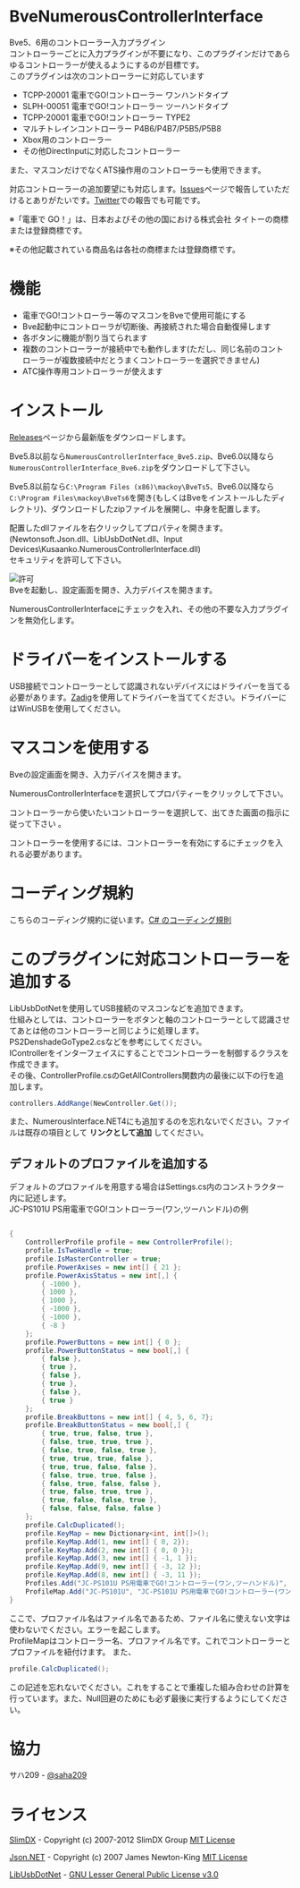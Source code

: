 # BveNumerousControllerInterface
Bve5、6用のコントローラー入力プラグイン  
コントローラーごとに入力プラグインが不要になり、このプラグインだけであらゆるコントローラーが使えるようにするのが目標です。  
このプラグインは次のコントローラーに対応しています

* TCPP-20001 電車でGO!コントローラー ワンハンドタイプ
* SLPH-00051 電車でGO!コントローラー ツーハンドタイプ
* TCPP-20001 電車でGO!コントローラー TYPE2
* マルチトレインコントローラー P4B6/P4B7/P5B5/P5B8
* Xbox用のコントローラー
* その他DirectInputに対応したコントローラー

また、マスコンだけでなくATS操作用のコントローラーも使用できます。

対応コントローラーの追加要望にも対応します。[Issues](https://github.com/kusaanko/BveNumerousControllerInterface/issues)ページで報告していただけるとありがたいです。[Twitter](https://twitter.com/kusaanko)での報告でも可能です。

※「電車で GO！」は、日本およびその他の国における株式会社 タイトーの商標または登録商標です。

※その他記載されている商品名は各社の商標または登録商標です。
# 機能
* 電車でGO!コントローラー等のマスコンをBveで使用可能にする
* Bve起動中にコントローラが切断後、再接続された場合自動復帰します
* 各ボタンに機能が割り当てられます
* 複数のコントローラーが接続中でも動作します(ただし、同じ名前のコントローラーが複数接続中だとうまくコントローラーを選択できません)
* ATC操作専用コントローラーが使えます

# インストール
[Releases](https://github.com/kusaanko/BveNumerousControllerInterface/releases)ページから最新版をダウンロードします。

Bve5.8以前なら`NumerousControllerInterface_Bve5.zip`、Bve6.0以降なら`NumerousControllerInterface_Bve6.zip`をダウンロードして下さい。

Bve5.8以前なら`C:\Program Files (x86)\mackoy\BveTs5`、Bve6.0以降なら`C:\Program Files\mackoy\BveTs6`を開き(もしくはBveをインストールしたディレクトリ)、ダウンロードしたzipファイルを展開し、中身を配置します。

配置したdllファイルを右クリックしてプロパティを開きます。(Newtonsoft.Json.dll、LibUsbDotNet.dll、Input Devices\Kusaanko.NumerousControllerInterface.dll)  
セキュリティを許可して下さい。

![許可](pic/1.jpg)  
Bveを起動し、設定画面を開き、入力デバイスを開きます。

NumerousControllerInterfaceにチェックを入れ、その他の不要な入力プラグインを無効化します。

# ドライバーをインストールする
USB接続でコントローラーとして認識されないデバイスにはドライバーを当てる必要があります。[Zadig](https://zadig.akeo.ie/)を使用してドライバーを当ててください。ドライバーにはWinUSBを使用してください。

# マスコンを使用する
Bveの設定画面を開き、入力デバイスを開きます。

NumerousControllerInterfaceを選択してプロパティーをクリックして下さい。

コントローラーから使いたいコントローラーを選択して、出てきた画面の指示に従って下さい 。

コントローラーを使用するには、コントローラーを有効にするにチェックを入れる必要があります。

# コーディング規約
こちらのコーディング規約に従います。[C# のコーディング規則](https://docs.microsoft.com/ja-jp/dotnet/csharp/fundamentals/coding-style/coding-conventions)

# このプラグインに対応コントローラーを追加する
LibUsbDotNetを使用してUSB接続のマスコンなどを追加できます。  
仕組みとしては、コントローラーをボタンと軸のコントローラーとして認識させてあとは他のコントローラーと同じように処理します。  
PS2DenshadeGoType2.csなどを参考にしてください。  
IControllerをインターフェイスにすることでコントローラーを制御するクラスを作成できます。  
その後、ControllerProfile.csのGetAllControllers関数内の最後に以下の行を追加します。

```c#
controllers.AddRange(NewController.Get());
```

また、NumerousInterface.NET4にも追加するのを忘れないでください。ファイルは既存の項目として **リンクとして追加** してください。

## デフォルトのプロファイルを追加する
デフォルトのプロファイルを用意する場合はSettings.cs内のコンストラクター内に記述します。  
JC-PS101U PS用電車でGO!コントローラー(ワン,ツーハンドル)の例

```c#

{
    ControllerProfile profile = new ControllerProfile();
    profile.IsTwoHandle = true;
    profile.IsMasterController = true;
    profile.PowerAxises = new int[] { 21 };
    profile.PowerAxisStatus = new int[,] {
        { -1000 },
        { 1000 },
        { 1000 },
        { -1000 },
        { -1000 },
        { -8 }
    };
    profile.PowerButtons = new int[] { 0 };
    profile.PowerButtonStatus = new bool[,] {
        { false },
        { true },
        { false },
        { true },
        { false },
        { true }
    };
    profile.BreakButtons = new int[] { 4, 5, 6, 7};
    profile.BreakButtonStatus = new bool[,] { 
        { true, true, false, true },
        { false, true, true, true },
        { false, true, false, true },
        { true, true, true, false },
        { true, true, false, false },
        { false, true, true, false },
        { false, true, false, false },
        { true, false, true, true },
        { true, false, false, true },
        { false, false, false, false }
    };
    profile.CalcDuplicated();
    profile.KeyMap = new Dictionary<int, int[]>();
    profile.KeyMap.Add(1, new int[] { 0, 2});
    profile.KeyMap.Add(2, new int[] { 0, 0 });
    profile.KeyMap.Add(3, new int[] { -1, 1 });
    profile.KeyMap.Add(9, new int[] { -3, 12 });
    profile.KeyMap.Add(8, new int[] { -3, 11 });
    Profiles.Add("JC-PS101U PS用電車でGO!コントローラー(ワン,ツーハンドル)", profile);
    ProfileMap.Add("JC-PS101U", "JC-PS101U PS用電車でGO!コントローラー(ワン,ツーハンドル)");
}
```
ここで、プロファイル名はファイル名であるため、ファイル名に使えない文字は使わないでください。エラーを起こします。  
ProfileMapはコントローラー名、プロファイル名です。これでコントローラーとプロファイルを紐付けます。
また、

```c#
profile.CalcDuplicated();
```
この記述を忘れないでください。これをすることで重複した組み合わせの計算を行っています。また、Null回避のためにも必ず最後に実行するようにしてください。

# 協力
サハ209 - [@saha209](https://github.com/saha209)

# ライセンス
[SlimDX](https://github.com/SlimDX/slimdx) - Copyright (c) 2007-2012 SlimDX Group [MIT License](https://github.com/SlimDX/slimdx/blob/master/License.txt)

[Json.NET](https://github.com/JamesNK/Newtonsoft.Json) - Copyright (c) 2007 James Newton-King [MIT License](https://github.com/JamesNK/Newtonsoft.Json/blob/master/LICENSE.md)

[LibUsbDotNet](https://github.com/LibUsbDotNet/LibUsbDotNet) - [GNU Lesser General Public License v3.0](https://github.com/LibUsbDotNet/LibUsbDotNet/blob/master/LICENSE)
